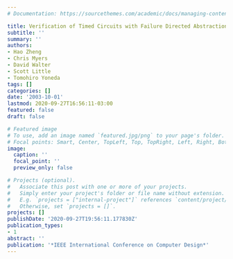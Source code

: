 ```yaml
---
# Documentation: https://sourcethemes.com/academic/docs/managing-content/

title: Verification of Timed Circuits with Failure Directed Abstractions
subtitle: ''
summary: ''
authors:
- Hao Zheng
- Chris Myers
- David Walter
- Scott Little
- Tomohiro Yoneda
tags: []
categories: []
date: '2003-10-01'
lastmod: 2020-09-27T16:56:11-03:00
featured: false
draft: false

# Featured image
# To use, add an image named `featured.jpg/png` to your page's folder.
# Focal points: Smart, Center, TopLeft, Top, TopRight, Left, Right, BottomLeft, Bottom, BottomRight.
image:
  caption: ''
  focal_point: ''
  preview_only: false

# Projects (optional).
#   Associate this post with one or more of your projects.
#   Simply enter your project's folder or file name without extension.
#   E.g. `projects = ["internal-project"]` references `content/project/deep-learning/index.md`.
#   Otherwise, set `projects = []`.
projects: []
publishDate: '2020-09-27T19:56:11.177830Z'
publication_types:
- 1
abstract: ''
publication: '*IEEE International Conference on Computer Design*'
---
```

